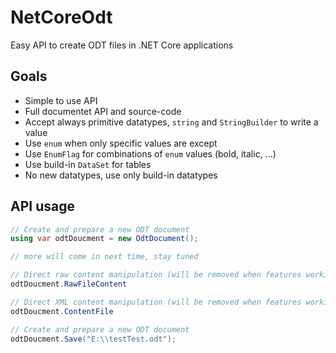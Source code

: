 # NetCoreOdt
Easy API to create ODT files in .NET Core applications

## Goals
* Simple to use API
* Full documentet API and source-code
* Accept always primitive datatypes, `string` and `StringBuilder` to write a value
* Use `enum` when only specific values are except
* Use `EnumFlag` for combinations of `enum` values (bold, italic, ...)
* Use build-in `DataSet` for tables
* No new datatypes, use only build-in datatypes

## API usage
```csharp
// Create and prepare a new ODT document
using var odtDoucment = new OdtDocument();

// more will come in next time, stay tuned

// Direct raw content manipulation (will be removed when features working)
odtDoucment.RawFileContent

// Direct XML content manipulation (will be removed when features working)
odtDoucment.ContentFile

// Create and prepare a new ODT document
odtDoucment.Save("E:\\testTest.odt");
```